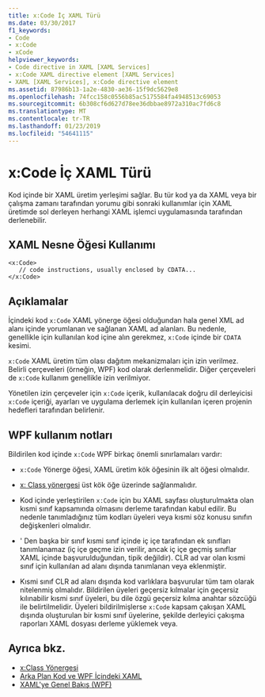 ```yaml
---
title: x:Code İç XAML Türü
ms.date: 03/30/2017
f1_keywords:
- Code
- x:Code
- xCode
helpviewer_keywords:
- Code directive in XAML [XAML Services]
- x:Code XAML directive element [XAML Services]
- XAML [XAML Services], x:Code directive element
ms.assetid: 87986b13-1a2e-4830-ae36-15f9dc5629e8
ms.openlocfilehash: 74fcc158c0556b85ac5175584fa4948513c69053
ms.sourcegitcommit: 6b308cf6d627d78ee36dbbae8972a310ac7fd6c8
ms.translationtype: MT
ms.contentlocale: tr-TR
ms.lasthandoff: 01/23/2019
ms.locfileid: "54641115"
---
```

# <a name="xcode-intrinsic-xaml-type"></a>x:Code İç XAML Türü
Kod içinde bir XAML üretim yerleşimi sağlar. Bu tür kod ya da XAML veya bir çalışma zamanı tarafından yorumu gibi sonraki kullanımlar için XAML üretimde sol derleyen herhangi XAML işlemci uygulamasında tarafından derlenebilir.  
  
## <a name="xaml-object-element-usage"></a>XAML Nesne Öğesi Kullanımı  
  
```  
<x:Code>  
   // code instructions, usually enclosed by CDATA...  
</x:Code>  
```  
  
## <a name="remarks"></a>Açıklamalar  
 İçindeki kod `x:Code` XAML yönerge öğesi olduğundan hala genel XML ad alanı içinde yorumlanan ve sağlanan XAML ad alanları. Bu nedenle, genellikle için kullanılan kod içine alın gerekmez, `x:Code` içinde bir `CDATA` kesimi.  
  
 `x:Code` XAML üretim tüm olası dağıtım mekanizmaları için izin verilmez. Belirli çerçeveleri (örneğin, WPF) kod olarak derlenmelidir. Diğer çerçeveleri de `x:Code` kullanım genellikle izin verilmiyor.  
  
 Yönetilen izin çerçeveler için `x:Code` içerik, kullanılacak doğru dil derleyicisi `x:Code` içeriği, ayarları ve uygulama derlemek için kullanılan içeren projenin hedefleri tarafından belirlenir.  
  
## <a name="wpf-usage-notes"></a>WPF kullanım notları  
 Bildirilen kod içinde `x:Code` WPF birkaç önemli sınırlamaları vardır:  
  
-   `x:Code` Yönerge öğesi, XAML üretim kök öğesinin ilk alt öğesi olmalıdır.  
  
-   [x: Class yönergesi](../../../docs/framework/xaml-services/x-class-directive.md) üst kök öğe üzerinde sağlanmalıdır.  
  
-   Kod içinde yerleştirilen `x:Code` için bu XAML sayfası oluşturulmakta olan kısmi sınıf kapsamında olmasını derleme tarafından kabul edilir. Bu nedenle tanımladığınız tüm kodları üyeleri veya kısmi söz konusu sınıfın değişkenleri olmalıdır.  
  
-   ' Den başka bir sınıf kısmi sınıf içinde iç içe tarafından ek sınıfları tanımlanamaz (iç içe geçme izin verilir, ancak iç içe geçmiş sınıflar XAML içinde başvurulduğundan, tipik değildir). CLR ad var olan kısmi sınıf için kullanılan ad alanı dışında tanımlanan veya eklenmiştir.  
  
-   Kısmi sınıf CLR ad alanı dışında kod varlıklara başvurular tüm tam olarak nitelenmiş olmalıdır. Bildirilen üyeleri geçersiz kılmalar için geçersiz kılınabilir kısmi sınıf üyeleri, bu dile özgü geçersiz kılma anahtar sözcüğü ile belirtilmelidir. Üyeleri bildirilmişlerse `x:Code` kapsam çakışan XAML dışında oluşturulan bir kısmi sınıf üyelerine, şekilde derleyici çakışma raporları XAML dosyası derleme yüklemek veya.  
  
## <a name="see-also"></a>Ayrıca bkz.
- [x:Class Yönergesi](../../../docs/framework/xaml-services/x-class-directive.md)
- [Arka Plan Kod ve WPF İçindeki XAML](../../../docs/framework/wpf/advanced/code-behind-and-xaml-in-wpf.md)
- [XAML'ye Genel Bakış (WPF)](../../../docs/framework/wpf/advanced/xaml-overview-wpf.md)
